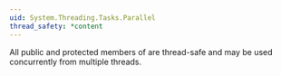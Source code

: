 ```yaml
---
uid: System.Threading.Tasks.Parallel
thread_safety: *content
---
```


All public and protected members of <xref href="System.Threading.Tasks.Parallel"></xref> are thread-safe and may be used concurrently from multiple threads.


